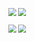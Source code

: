 ![](https://raw.githubusercontent.com/armorynode/github-stats/master/generated/overview.svg#gh-dark-mode-only)
![](https://raw.githubusercontent.com/armorynode/github-stats/master/generated/overview.svg#gh-light-mode-only)

![](https://raw.githubusercontent.com/armorynode/github-stats/master/generated/languages.svg#gh-dark-mode-only)
![](https://raw.githubusercontent.com/armorynode/github-stats/master/generated/languages.svg#gh-light-mode-only)
